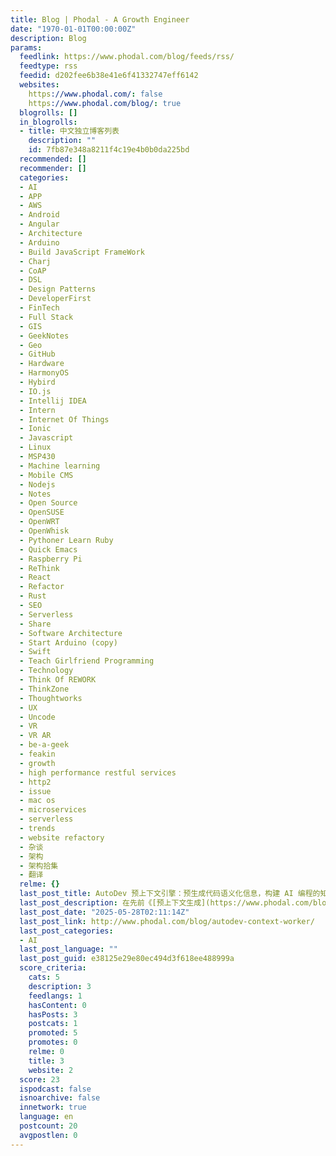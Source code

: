```yaml
---
title: Blog | Phodal - A Growth Engineer
date: "1970-01-01T00:00:00Z"
description: Blog
params:
  feedlink: https://www.phodal.com/blog/feeds/rss/
  feedtype: rss
  feedid: d202fee6b38e41e6f41332747eff6142
  websites:
    https://www.phodal.com/: false
    https://www.phodal.com/blog/: true
  blogrolls: []
  in_blogrolls:
  - title: 中文独立博客列表
    description: ""
    id: 7fb87e348a8211f4c19e4b0b0da225bd
  recommended: []
  recommender: []
  categories:
  - AI
  - APP
  - AWS
  - Android
  - Angular
  - Architecture
  - Arduino
  - Build JavaScript FrameWork
  - Charj
  - CoAP
  - DSL
  - Design Patterns
  - DeveloperFirst
  - FinTech
  - Full Stack
  - GIS
  - GeekNotes
  - Geo
  - GitHub
  - Hardware
  - HarmonyOS
  - Hybird
  - IO.js
  - Intellij IDEA
  - Intern
  - Internet Of Things
  - Ionic
  - Javascript
  - Linux
  - MSP430
  - Machine learning
  - Mobile CMS
  - Nodejs
  - Notes
  - Open Source
  - OpenSUSE
  - OpenWRT
  - OpenWhisk
  - Pythoner Learn Ruby
  - Quick Emacs
  - Raspberry Pi
  - ReThink
  - React
  - Refactor
  - Rust
  - SEO
  - Serverless
  - Share
  - Software Architecture
  - Start Arduino (copy)
  - Swift
  - Teach Girlfriend Programming
  - Technology
  - Think Of REWORK
  - ThinkZone
  - Thoughtworks
  - UX
  - Uncode
  - VR
  - VR AR
  - be-a-geek
  - feakin
  - growth
  - high performance restful services
  - http2
  - issue
  - mac os
  - microservices
  - serverless
  - trends
  - website refactory
  - 杂谈
  - 架构
  - 架构拾集
  - 翻译
  relme: {}
  last_post_title: AutoDev 预上下文引擎：预生成代码语义化信息，构建 AI 编程的知识基座
  last_post_description: 在先前《[预上下文生成](https://www.phodal.com/blog/pregen-context-refactoring-rag/)》的文章中，我们介绍了预生成上下文的概念和实践：
  last_post_date: "2025-05-28T02:11:14Z"
  last_post_link: http://www.phodal.com/blog/autodev-context-worker/
  last_post_categories:
  - AI
  last_post_language: ""
  last_post_guid: e38125e29e80ec494d3f618ee488999a
  score_criteria:
    cats: 5
    description: 3
    feedlangs: 1
    hasContent: 0
    hasPosts: 3
    postcats: 1
    promoted: 5
    promotes: 0
    relme: 0
    title: 3
    website: 2
  score: 23
  ispodcast: false
  isnoarchive: false
  innetwork: true
  language: en
  postcount: 20
  avgpostlen: 0
---
```

